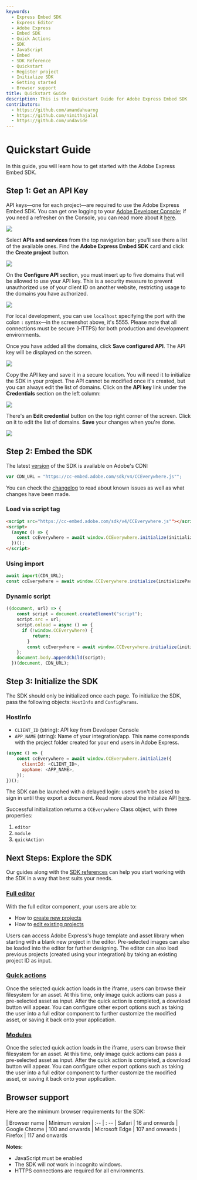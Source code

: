 ```yaml
---
keywords:
  - Express Embed SDK
  - Express Editor
  - Adobe Express
  - Embed SDK
  - Quick Actions
  - SDK
  - JavaScript
  - Embed
  - SDK Reference
  - Quickstart
  - Register project
  - Initialize SDK
  - Getting started
  - Browser support
title: Quickstart Guide
description: This is the Quickstart Guide for Adobe Express Embed SDK
contributors:
  - https://github.com/amandahuarng
  - https://github.com/nimithajalal
  - https://github.com/undavide
---
```

# Quickstart Guide

In this guide, you will learn how to get started with the Adobe Express Embed SDK.

## Step 1: Get an API Key

API keys—one for each project—are required to use the Adobe Express Embed SDK. You can get one logging to your [Adobe Developer Console](https://developer.adobe.com/console); if you need a refresher on the Console, you can read more about it [here](https://developer.adobe.com/developer-console/docs/guides/getting-started/).

![](../images/quickstart_console.png)

Select **APIs and services** from the top navigation bar; you'll see there a list of the available ones. Find the **Adobe Express Embed SDK** card and click the **Create project** button.

![](../images/quickstart_apis-and-services.png)

On the **Configure API** section, you must insert up to five domains that will be allowed to use your API key. This is a security measure to prevent unauthorized use of your client ID on another website, restricting usage to the domains you have authorized.

![](../images/quickstart_configure-domain.png)

For local development, you can use `localhost` specifying the port with the colon `:` syntax—in the screenshot above, it's 5555. Please note that all connections must be secure (HTTPS) for both production and development environments.

Once you have added all the domains, click **Save configured API**. The API key will be displayed on the screen.

![](../images/quickstart_complete.png)

Copy the API key and save it in a secure location. You will need it to initialize the SDK in your project. The API cannot be modified once it's created, but you can always edit the list of domains. Click on the **API key** link under the **Credentials** section on the left column:

![](../images/quickstart_api.png)

There's an **Edit credential** button on the top right corner of the screen. Click on it to edit the list of domains. **Save** your changes when you're done.

![](../images/quickstart_edit-credentials.png)

## Step 2: Embed the SDK

The latest [version](https://cc-embed.adobe.com/sdk/v4/version.json) of the SDK is available on Adobe's CDN:

```js
var CDN_URL = "https://cc-embed.adobe.com/sdk/v4/CCEverywhere.js"";
```

You can check the [changelog](/src/pages/guides/changelog/index.md) to read about known issues as well as what changes have been made.

### Load via script tag

```html
<script src="https://cc-embed.adobe.com/sdk/v4/CCEverywhere.js""></script>
<script>
  (async () => {
    const ccEverywhere = await window.CCEverywhere.initialize(initializeParams, configParams);
  })();
</script>
```

### Using import

```js
await import(CDN_URL);
const ccEverywhere = await window.CCEverywhere.initialize(initializeParams, configParams);
```

### Dynamic script

```js
((document, url) => {
    const script = document.createElement("script");
    script.src = url;
    script.onload = async () => {
      if (!window.CCEverywhere) {
          return;
        }
        const ccEverywhere = await window.CCEverywhere.initialize(initializeParams, configParams);
    };
    document.body.appendChild(script);
  })(document, CDN_URL);
```

## Step 3: Initialize the SDK

The SDK should only be initialized once each page. To initialize the SDK, pass the following objects: `HostInfo` and `ConfigParams`.

### HostInfo

* `CLIENT_ID` (string): API key from Developer Console
* `APP_NAME` (string): Name of your integration/app. This name corresponds with the project folder created for your end users in Adobe Express.

```js
(async () => {
    const ccEverywhere = await window.CCEverywhere.initialize({
      clientId: <CLIENT_ID>,
      appName: <APP_NAME>,
    });
})();
```

The SDK can be launched with a delayed login: users won't be asked to sign in until they export a document. Read more about the initialize API [here](../../reference/initialize/index.md).

Successful initialization returns a `CCEverywhere` Class object, with three properties:

1. `editor`
2. `module`
3. `quickAction`

## Next Steps: Explore the SDK

Our guides along with the [SDK references](../../reference/index.md) can help you start working with the SDK in a way that best suits your needs.

### [Full editor](../guides/full_editor/index.md)

With the full editor component, your users are able to:

* How to [create new projects](../guides/full_editor/create_project/)
* How to [edit existing projects](../guides/full_editor/edit_project/)

Users can access Adobe Express's huge template and asset library when starting with a blank new project in the editor. Pre-selected images can also be loaded into the editor for further designing. The editor can also load previous projects (created using your integration) by taking an existing project ID as input.

### [Quick actions](../guides/quick_actions/index.md)

Once the selected quick action loads in the iframe, users can browse their filesystem for an asset. At this time, only image quick actions can pass a pre-selected asset as input. After the quick action is completed, a download button will appear. You can configure other export options such as taking the user into a full editor component to further customize the modified asset, or saving it back onto your application.

### [Modules](../guides/modules/index.md)

Once the selected quick action loads in the iframe, users can browse their filesystem for an asset. At this time, only image quick actions can pass a pre-selected asset as input. After the quick action is completed, a download button will appear. You can configure other export options such as taking the user into a full editor component to further customize the modified asset, or saving it back onto your application.

## Browser support

Here are the minimum browser requirements for the SDK:

| Browser name | Minimum version
| :-- | : --
| Safari  | 16 and onwards
| Google Chrome | 100 and onwards
| Microsoft Edge | 107 and onwards
| Firefox | 117 and onwards

**Notes:**

* JavaScript must be enabled
* The SDK will *not* work in incognito windows.
* HTTPS connections are required for all environments.
